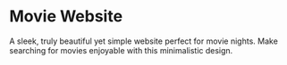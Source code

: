 # Movie Website
A sleek, truly beautiful yet simple website perfect for movie nights. Make searching for movies enjoyable with this minimalistic design.
